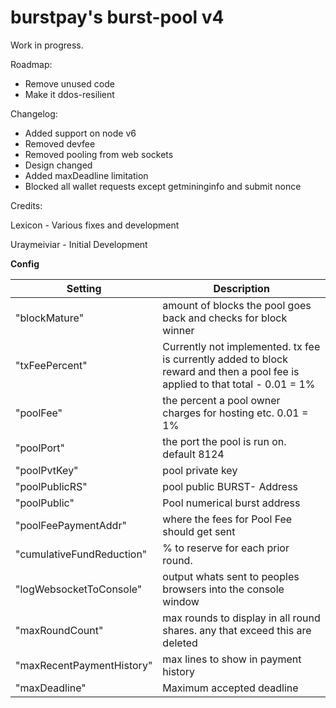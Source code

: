 burstpay's burst-pool v4
==========


Work in progress.

Roadmap:
- Remove unused code
- Make it ddos-resilient

Changelog:
- Added support on node v6
- Removed devfee
- Removed pooling from web sockets
- Design changed
- Added maxDeadline limitation
- Blocked all wallet requests except getmininginfo and submit nonce

Credits:

Lexicon - Various fixes and development 

Uraymeiviar - Initial Development


**Config**

| Setting | Description |
| --- | --- |
|"blockMature" | amount of blocks the pool goes back and checks for block winner|
|"txFeePercent" | Currently not implemented. tx fee is currently added to block reward and then a pool fee is applied to that total - 0.01 = 1% |
|"poolFee" | the percent a pool owner charges for hosting etc. 0.01 = 1%|
|"poolPort" | the port the pool is run on. default 8124|
|"poolPvtKey" | pool private key|
|"poolPublicRS" | pool public BURST- Address|
|"poolPublic" | Pool numerical burst address|
|"poolFeePaymentAddr" | where the fees for Pool Fee should get sent|
|"cumulativeFundReduction" | % to reserve for each prior round.|
|"logWebsocketToConsole" | output whats sent to peoples browsers into the console window|
|"maxRoundCount" | max rounds to display in all round shares. any that exceed this are deleted|
|"maxRecentPaymentHistory" | max lines to show in payment history|
|"maxDeadline" | Maximum accepted deadline|
